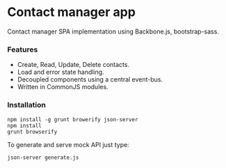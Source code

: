 # Contact manager app

Contact manager SPA implementation using Backbone.js, bootstrap-sass.

### Features
- Create, Read, Update, Delete contacts.
- Load and error state handling.
- Decoupled components using a central event-bus.
- Written in CommonJS modules.

### Installation
```
npm install -g grunt browerify json-server
npm install
grunt browserify
```

To generate and serve mock API just type:
```
json-server generate.js
```

